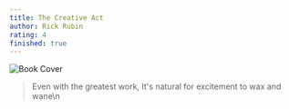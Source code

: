 ```yaml
---
title: The Creative Act
author: Rick Rubin
rating: 4
finished: true 
---
```


![Book Cover](https://cdn.kobo.com/book-images/1f302202-115c-420c-abfa-10e0cb0f3885/353/569/90/False/the-creative-act.jpg)

> Even with the greatest work, It's natural for excitement to wax and wane\n
